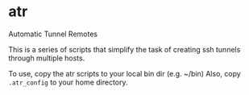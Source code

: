 atr
=======

Automatic Tunnel Remotes

This is a series of scripts that simplify the task of
creating ssh tunnels through multiple hosts.

To use, copy the atr scripts to your local bin dir (e.g. ~/bin)
Also, copy `.atr_config` to your home directory.
